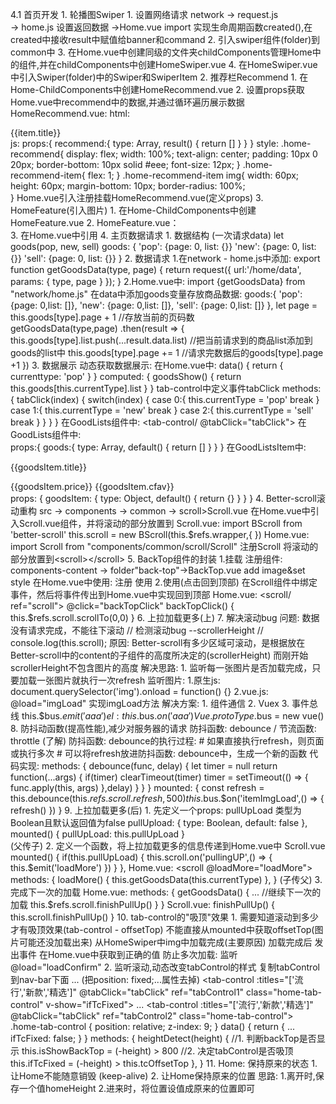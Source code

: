 4.1 首页开发
    1. 轮播图Swiper
      1. 设置网络请求
      network -> request.js  
      -> home.js 设置返回数据
      ->Home.vue import 实现生命周期函数created(),在created中接收result中赋值给banner和command
      2. 引入swiper组件(folder)到common中
      3. 在Home.vue中创建同级的文件夹childComponents管理Home中的组件,并在childComponents中创建HomeSwiper.vue
      4. 在HomeSwiper.vue中引入Swiper(folder)中的Swiper和SwiperItem
    2. 推荐栏Recommend
      1. 在Home-ChildComponents中创建HomeRecommend.vue
      2. 设置props获取Home.vue中recommend中的数据,并通过循环遍历展示数据
        HomeRecommend.vue:
        html:
          <div class="home-recommend">
            <div class="home-recommend-item" v-for="item in recommend">
              <a :href="item.link">
                <img :src="item.image" alt="">
                <div>{{item.title}}</div>
              </a>
            </div>
          </div>
        js:
          props:{
            recommend:{
              type: Array,
              result() {
                return []
              }
            }
          }
        style:
          .home-recommend{
              display: flex;
              width: 100%;
              text-align: center;
              padding: 10px 0 20px;
              border-bottom: 10px solid #eee;
              font-size: 12px;
            }
            .home-recommend-item{
              flex: 1;
            }
            .home-recommend-item img{
              width: 60px;
              height: 60px;
              margin-bottom: 10px;
              border-radius: 100%;     
            }
        Home.vue引入注册挂载HomeRecommend.vue(定义props)
      3. HomeFeature(引入图片)
        1. 在Home-ChildComponents中创建HomeFeature.vue
        2. HomeFeature.vue：
        <div class="feature">
          <!-- Feature dev -->
          <a href="https://act.mogujie.com/zzlx67">
            <img src="~assets/img/home/recommend_bg.jpg" alt="">
          </a>
        </div>
        3. 在Home.vue中引用
        4. 主页数据请求
           1. 数据结构
        (一次请求data)
        let goods(pop, new, sell)
        goods: {
          'pop': {page: 0, list: {}}
          'new': {page: 0, list: {}}
          'sell': {page: 0, list: {}}
        }
           2. 数据请求
        1.在network - home.js中添加:
        export function getGoodsData(type, page) {
          return request({
            url:'/home/data',
            params: {
              type,
              page
            }
          });
        }
        2.Home.vue中:
        import {getGoodsData} from "network/home.js"
        在data中添加goods变量存放商品数据:
        goods:{
          'pop': {page: 0,list: []},
          'new': {page: 0,list: []},
          'sell': {page: 0,list: []}
        },
        let page = this.goods[type].page + 1     //存放当前的页码数        
        getGoodsData(type,page)
          .then(result => {
            this.goods[type].list.push(...result.data.list)  //把当前请求到的商品list添加到goods的list中
            this.goods[type].page += 1  //请求完数据后的goods[type].page +1
          })
           3. 数据展示
        动态获取数据展示:
            在Home.vue中:
                data() {
                  return {
                    currenttype: 'pop'
                  }
                }
                computed: {
                  goodsShow() {
                    return this.goods[this.currentType].list
                  }
                }
                tab-control中定义事件tabClick
                methods: {
                  tabClick(index) {
                    switch(index) {
                      case 0:{
                        this.currentType = 'pop'
                        break
                      }
                      case 1:{
                        this.currentType = 'new'
                        break
                      }
                      case 2:{
                        this.currentType = 'sell'
                        break
                      }
                    }
                  }
                }
                在GoodLists组件中:
                <tab-control/ @tabClick="tabClick">
                <good-lists :goods=goodsShow></good-lists>
            在GoodLists组件中:
                <div class="goods">
                  <good-lists-item v-for="item in goods" :goods-item="item"/>
                </div>
                props:{
                  goods:{
                    type: Array,
                    default() {
                      return []
                    }
                  }
                }
            在GoodListsItem中:
                <div class="goods-item">
                  <img :src="goodsItem.show.img" alt="">
                  <div class="goods-info">
                    <p>{{goodsItem.title}}</p>
                    <span class="price">{{goodsItem.price}}</span>
                    <span class="collect">{{goodsItem.cfav}}</span>
                  </div>
                </div>
                props: {
                  goodsItem: {
                    type: Object,
                    default() {
                      return {}
                    }
                  }
                }
        4. Better-scroll滚动重构
            src -> components -> common -> scroll>Scroll.vue
            在Home.vue中引入Scroll.vue组件，并将滚动的部分放置到<scroll></scroll>
              Scroll.vue:
                import BScroll from 'better-scroll'
                 this.scroll = new BScroll(this.$refs.wrapper,{
                      })
              Home.vue:
                import Scroll from "components/common/scroll/Scroll"
                注册Scroll
                将滚动的部分放置到<scroll></scroll>
        5. BackTop组件的封装
          1.挂载
          注册组件: components-content -> folder"back-top"->BackTop.vue
                    add image&set style
          在Home.vue中使用: 注册 使用
          2.使用(点击回到顶部)
          在Scroll组件中绑定事件，然后将事件传出到Home.vue中实现回到顶部
          Home.vue:
          <scroll/ ref="scroll">
          @click="backTopClick"
          backTopClick() {
            this.$refs.scroll.scrollTo(0,0)
          }
        6. 上拉加载更多(上)
        7. 解决滚动bug
          问题: 数据没有请求完成，不能往下滚动
          // 检测滚动bug --scrollerHeight
          // console.log(this.scroll);
          原因: Better-scroll有多少区域可滚动，是根据放在Better-scroll中的content的子组件的高度所决定的(scrollerHeight)
                而刚开始scrollerHeight不包含图片的高度
          解决思路:
            1. 监听每一张图片是否加载完成，只要加载一张图片就执行一次refresh
                 监听图片:
                   1.原生js: document.querySelector('img').onload = function() {}
                   2.vue.js: @load="imgLoad" 实现imgLoad方法
          解决方案:
            1. 组件通信
            2. Vuex
            3. 事件总线 this.$bus.$emit('aaa')   el:this.$bus.$on('aaa')
              Vue.protoType.$bus = new vue()
         8. 防抖动函数(提高性能),减少对服务器的请求
           防抖函数: debounce / 节流函数: throttle (了解)
             防抖函数: debounce的执行过程:
               # 如果直接执行refresh，则页面或执行多次
               # 可以将refresh放进防抖函数: debounce中，生成一个新的函数
               代码实现:
                 methods: {
                   debounce(func, delay) {
                     let timer = null
                     return function(...args) {
                       if(timer) clearTimeout(timer)
                       timer = setTimeout(() => {
                         func.apply(this, args)
                       },delay)
                     }
                   }
                 }
                mounted: {
                  const refresh = this.debounce(this.$refs.scroll.refresh,500)
                  this.$bus.$on('itemImgLoad',() => {
                    refresh()
                  })
                }
         9. 上拉加载更多(后)
            1. 先定义一个props: pullUpLoad 类型为Boolean且默认返回值为false
              pullUpload: {
                type: Boolean,
                default: false
              },
              mounted() {
                pullUpLoad: this.pullUpLoad
              }  
              <scroll :pull-up-load="true"></scroll>    (父传子)
            2. 定义一个函数，将上拉加载更多的信息传递到Home.vue中
              Scroll.vue
              mounted() {
                if(this.pullUpLoad) {
                  this.scroll.on('pullingUP',() => {
                    this.$emit('loadMore')
                  })
                }
              },
              Home.vue:
              <scroll @loadMore="loadMore"></scroll>
              methods: {
                loadMore() {
                  this.getGoodsData(this.currentType)
                },
              }                            (子传父)
            3.完成下一次的加载
              Home.vue:
              methods: {
                getGoodsData() {
                  ...
                  //继续下一次的加载
                  this.$refs.scroll.finishPullUp()
                }
              } 
              Scroll.vue:
                finishPullUp() {
                  this.scroll.finishPullUp()
                }
         10. tab-control的"吸顶"效果
           1. 需要知道滚动到多少才有吸顶效果(tab-control - offsetTop)
              不能直接从mounted中获取offsetTop(图片可能还没加载出来)
              从HomeSwiper中img中加载完成(主要原因)
              加载完成后 发出事件 在Home.vue中获取到正确的值
              防止多次加载: 监听@load="loadConfirm"
           2. 监听滚动,动态改变tabControl的样式
             复制tabControl到nav-bar下面
             <nav-bar>...</nav-bar>   (把position: fixed;...属性去掉)
             <tab-control :titles="['流行','新款','精选']" @tabClick="tabClick" ref="tabControl1" class="home-tab-control" v-show="ifTcFixed"></tab-control>
             <scroll>
               ...
               <tab-control :titles="['流行','新款','精选']" @tabClick="tabClick" ref="tabControl2" class="home-tab-control"></tab-control>
             </scroll>
             .home-tab-control {
               position: relative;
               z-index: 9;
             }
             data() {
               return {
                 ...
                 ifTcFixed: false;
               }
             }
             methods: {
               heightDetect(height) {
                 //1. 判断backTop是否显示
                 this.isShowBackTop = (-height) > 800
                 //2. 决定tabControl是否吸顶
                 this.ifTcFixed = (-height) > this.tcOffsetTop
               },
             }
           11. Home: 保持原来的状态
             1. 让Home不能随意销毁 (keep-alive)
             2. 让Home保持原来的位置
               思路:
                 1.离开时,保存一个值homeHeight
                 2.进来时，将位置设值成原来的位置即可